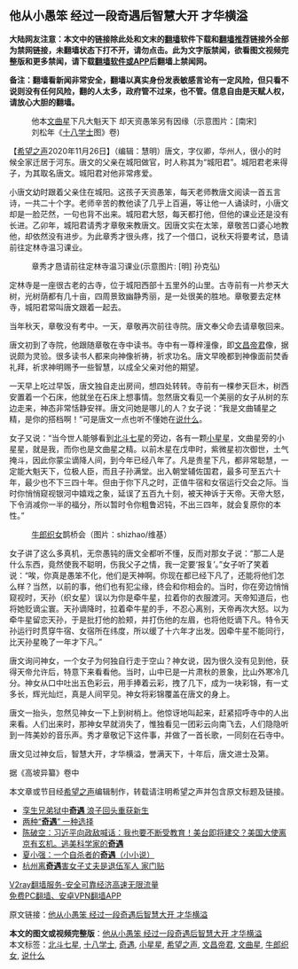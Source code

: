  <h2>他从小愚笨 经过一段奇遇后智慧大开 才华横溢</h2> <p class="notice"><b>大陆网友注意：本文中的链接除此处和文末的<a href="https://github.com/bannedbook/fanqiang" >翻墙</a>软件下载和<a href="https://github.com/killgcd/justmysocks/blob/master/README.md">翻墙推荐</a>链接外全部为禁网链接，未翻墙状态下打不开，请勿点击。此为文字版禁闻，欲看图文视频完整版和更多禁闻，请下载<a href="https://github.com/bannedbook/fanqiang">翻墙软件或APP</a>后翻墙上禁闻网。</p><p>备注：翻墙看新闻非常安全，翻墙以真实身份发表敏感言论有一定风险，但只看不说则没有任何风险，翻的人太多，政府管不过来，也不管。信息自由是天赋人权，请放心大胆的翻墙。</b></p>  <div class="entry"> <figure><figcaption>他本<a href="https://www.bannedbook.org/bnews/tag/%E6%96%87%E6%9B%B2%E6%98%9F/" class="st_tag internal_tag" rel="tag" title="标签 文曲星 下的日志">文曲星</a>下凡大魁天下 却天资愚笨另有因缘（示意图片：[南宋] 刘松年《<a href="https://www.bannedbook.org/bnews/tag/%E5%8D%81%E5%85%AB%E5%AD%A6%E5%A3%AB/" class="st_tag internal_tag" rel="tag" title="标签 十八学士 下的日志">十八学士</a>图》卷)</figcaption></figure> <p>【<span class='wp_keywordlink_affiliate'><a href="https://www.soundofhope.org" title="希望之声" target="_blank">希望之声</a></span>2020年11月26日】（编辑：慧明）唐文，字仪卿，华州人，很小的时候全家迁居于河东。唐文的父亲在城阳做官，时人称其为“城阳君”。城阳君老来得子，为其取名唐文。城阳君对他非常疼爱。</p> <p>小唐文幼时跟着父亲住在城阳。这孩子天资愚笨，每天老师教唐文阅读一首五言诗，一共二十个字。老师辛苦的教他读了几乎上百遍，等让他一人诵读时，小唐文却是一脸茫然，一句也背不出来。城阳君大怒，每天都打他，但他的课业还是没有长进。乙卯年，城阳君请秀才章敬来教唐文。因唐文实在太笨，章敬苦口婆心地教他，却依然没有进步。为此章秀才很头疼，找了一个借口，说秋天将要考试，恳请前往定林寺温习课业。</p> <figure><figcaption>章秀才恳请前往定林寺温习课业(示意图片: [明] 孙克弘)</figcaption></figure> <p>定林寺是一座很古老的古寺，位于城阳西部十五里外的山里。古寺前有一片参天大树，光树荫都有几十亩，四周景致幽静秀丽，是一处很美的胜地。章敬要去定林寺，城阳君常叫唐文跟着一起去。</p>  <p>当年秋天，章敬没有考中。一天，章敬再次前往寺院。唐文奉父命去请章敬回来。</p> <p>唐文初到了寺院，他跟随章敬在寺中读书。寺中有一尊梓潼像，即<a href="https://www.bannedbook.org/bnews/tag/%e6%96%87%e6%98%8c%e5%b8%9d%e5%90%9b/" class="st_tag internal_tag" rel="tag" title="标签 文昌帝君 下的日志">文昌帝君</a>像，据说颇为灵验。很多读书人都来向神像祈祷，祈求功名。唐文早晚都到神像面前焚香礼拜，祈求神明赐予一些智慧，以成全父亲对他的期望。</p> <p>一天早上吃过早饭，唐文独自走出房间，想四处转转。寺前有一棵参天巨木，树西安置着一个石床，他就坐在石床上想事情。忽然唐文看见一个美丽的女子从树的东边走来，神态非常恬静安祥。唐文问她是哪儿的人？女子说：“我是文曲辅星之精，是你的搭档啊！”可是唐文一点也听不懂她在<a href="https://www.bannedbook.org/bnews/tag/%E8%AF%B4%E4%BB%80%E4%B9%88/" class="st_tag internal_tag" rel="tag" title="标签 说什么 下的日志">说什么</a>。</p>  <p>女子又说：“当今世人能够看到<a href="https://www.bannedbook.org/bnews/tag/%E5%8C%97%E6%96%97%E4%B8%83%E6%98%9F/" class="st_tag internal_tag" rel="tag" title="标签 北斗七星 下的日志">北斗七星</a>的旁边，各有一颗<a href="https://www.bannedbook.org/bnews/tag/%E5%B0%8F%E6%98%9F%E6%98%9F/" class="st_tag internal_tag" rel="tag" title="标签 小星星 下的日志">小星星</a>，文曲星旁的小星星，就是我，而你也是文曲星之精。以前木星在戊申时，紫微星初次御世，土气掩斗，因此你蒙尘谪降人间，到今年已经八年了。凡是贵星下凡，都非常聪慧，一定能大魁天下，位极人臣，而且子孙满堂。出入朝堂辅佐国君，最多可至五六十年，最少也不下三四十年。但由于你下凡之时，正值牛宿和女宿运行交会之际。当时你悄悄窥视银河中嬉戏之象，延误了五百九十刻，被天神诉于天帝。天帝大怒，下令消减你一半的福分，所以暂时令你粗鲁迟钝，不出三四年，就会复原你的本性。”</p> <figure><figcaption><a href="https://www.bannedbook.org/bnews/tag/%E7%89%9B%E9%83%8E%E7%BB%87%E5%A5%B3/" class="st_tag internal_tag" rel="tag" title="标签 牛郎织女 下的日志">牛郎织女</a>鹊桥会（图片：shizhao/维基）</figcaption></figure> <p>女子讲了这么多真机，无奈愚钝的唐文全都听不懂，反而对那女子说：“那二人是什么东西，竟然使我不聪明，伤我父子之情，我一定要‘报复’。”女子听了笑着说：“唉，你真是愚笨不化，他们是天神啊。你现在都已经下凡了，还能将他们怎么样？当然，以前的事，他们也有犯尘缘，终会和你相会的。当时，你在旁边悄悄窥视时，天孙（织女星）误以为你是牵牛星，拉着你的衣服渡河。天帝知道后，也将她贬谪尘寰。天孙谪降时，拉着牵牛星的手，不忍心离别，天帝再次大怒。以为牵牛星留恋天孙，于是批打他的脸颊，并打伤他的左眉，也将他贬谪下凡。特令天孙运行时贯穿牛宿、女宿所在纬度，所以缓了十六年才出发。因牵牛星不能同行，比天孙星晚了一年才下凡。”</p> <p>唐文询问神女，一个女子为何独自行走于空山？神女说，因为很久没有见到他，获得天帝允许后，特意下来看看他。当时，山中已是一片肃秋的景象，比山外寒冷几分。神女从口中吐出五色彩云，用手捧着云彩，拽了几下，成为一块彩锦，有一丈多长，辉光灿烂，真是人间罕见。神女将彩锦覆盖在唐文的身上。</p>  <p>唐文一抬头，忽然见神女一下上到树梢上。他惊讶地叫起来，赶紧招呼寺中的人出来看。人们出来时，那神女早就消失了，惟独看见一团彩云向南飞去，人们隐隐听到一阵美妙的音乐声。秀才章敬记下这件事，并做了一首长歌，一同刻在石寺中。</p> <p>唐文见过神女后，智慧大开，才华横溢，誉满天下，十年后，唐文进士及第。</p> <p>据《高坡异纂》卷中</p>  <p>本文章或节目经<a href="https://www.bannedbook.org/bnews/tag/%e5%b8%8c%e6%9c%9b%e4%b9%8b%e5%a3%b0/" class="st_tag internal_tag" rel="tag" title="标签 希望之声 下的日志">希望之声</a>编辑制作，转载请注明希望之声并包含原文标题及链接。</p> <ul class='op-related-articles' title='相关阅读'> <li><a href='https://www.bannedbook.org/bnews/comments/20201124/1436025.html' target='_blank'>孪生兄弟狱中<b>奇遇</b> 浪子回头重获新生</a></li> <li><a href='https://www.bannedbook.org/bnews/comments/20201010/1411066.html' target='_blank'>两种“<b>奇遇</b>” 一种选择</a></li> <li><a href='https://www.bannedbook.org/bnews/bannedvideo/20200918/1398442.html' target='_blank'>陈破空：习近平向政敌喊话：我也要不断受教育！美台即将建交？美国大使离京有玄机。逃美科学家的<b>奇遇</b></a></li> <li><a href='https://www.bannedbook.org/bnews/comments/20191205/1367549.html' target='_blank'>夏小强：一个自杀者的<b>奇遇</b>（小小说）</a></li> <li><a href='https://www.bannedbook.org/bnews/baitai/20200724/1365591.html' target='_blank'>杭州离<b>奇遇</b>害女子丈夫是退伍军人 家门贴</a></li> </ul> <p class="texttj"> <a href="https://www.bannedbook.org/forum23/topic22702.html" target="_blank">V2ray翻墙服务-安全可靠经济高速无限流量</a><br/> <a href="https://github.com/bannedbook/fanqiang/wiki/%E7%A6%81%E9%97%BB%E7%BD%91%E5%AE%89%E5%8D%93%E7%BF%BB%E5%A2%99%E6%96%B0%E9%97%BBAPP" target="_blank">免费PC翻墙、安卓VPN翻墙APP</a></p><p>原文链接：<a class="src_link"  href="https://www.soundofhope.org/post/441577" target="_blank">他从小愚笨 经过一段奇遇后智慧大开 才华横溢</a></p><a name='sharetosocial'></a>       <div><b>本文的图文或视频完整版</b>：<a href='https://www.bannedbook.org/bnews/comments/20201127/1437988.html'>他从小愚笨 经过一段奇遇后智慧大开 才华横溢</a></div>  </div><!--END ENTRY--> <div class="postfooter"> <div>本文标签：<a href="https://www.bannedbook.org/bnews/tag/%E5%8C%97%E6%96%97%E4%B8%83%E6%98%9F/" rel="tag">北斗七星</a>, <a href="https://www.bannedbook.org/bnews/tag/%E5%8D%81%E5%85%AB%E5%AD%A6%E5%A3%AB/" rel="tag">十八学士</a>, <a href="https://www.bannedbook.org/bnews/tag/%E5%A5%87%E9%81%87/" rel="tag">奇遇</a>, <a href="https://www.bannedbook.org/bnews/tag/%E5%B0%8F%E6%98%9F%E6%98%9F/" rel="tag">小星星</a>, <a href="https://www.bannedbook.org/bnews/tag/%e5%b8%8c%e6%9c%9b%e4%b9%8b%e5%a3%b0/" rel="tag">希望之声</a>, <a href="https://www.bannedbook.org/bnews/tag/%e6%96%87%e6%98%8c%e5%b8%9d%e5%90%9b/" rel="tag">文昌帝君</a>, <a href="https://www.bannedbook.org/bnews/tag/%E6%96%87%E6%9B%B2%E6%98%9F/" rel="tag">文曲星</a>, <a href="https://www.bannedbook.org/bnews/tag/%E7%89%9B%E9%83%8E%E7%BB%87%E5%A5%B3/" rel="tag">牛郎织女</a>, <a href="https://www.bannedbook.org/bnews/tag/%E8%AF%B4%E4%BB%80%E4%B9%88/" rel="tag">说什么</a></div>  </div><!--END POSTFOOTER--> 